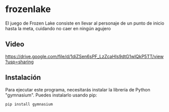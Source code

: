 # frozenlake

El juego de Frozen Lake consiste en llevar al personaje de un punto de inicio hasta la meta, cuidando no caer en
ningún agujero
## Video
https://drive.google.com/file/d/1diZSen6sPF_LzZcaHIs9dtG1wlQkP5TT/view?usp=sharing

## Instalación

Para ejecutar este programa, necesitarás instalar la librería de Python "gymnasium". Puedes instalarlo usando pip:

```bash
pip install gymnasium



